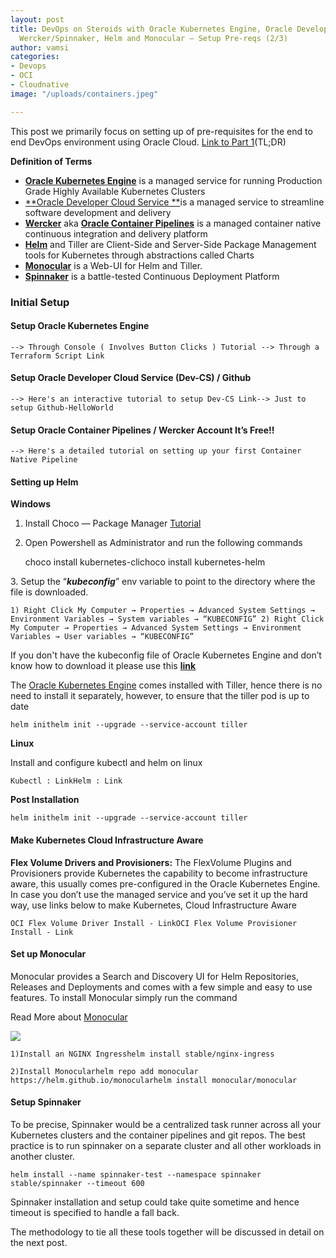 ```yaml
---
layout: post
title: DevOps on Steroids with Oracle Kubernetes Engine, Oracle Developer Cloud Service,
  Wercker/Spinnaker, Helm and Monocular — Setup Pre-reqs (2/3)
author: vamsi
categories:
- Devops
- OCI
- Cloudnative
image: "/uploads/containers.jpeg"

---
```

This post we primarily focus on setting up of pre-requisites for the end to end DevOps environment using Oracle Cloud. [Link to Part 1](https://medium.com/jsonlovesyaml/devops-on-steroids-with-oracle-kubernetes-engine-oke-oracle-developer-cloud-service-wercker-4eb7d45be6be)(TL;DR)

**Definition of Terms**

* [**Oracle Kubernetes Engine**](https://cloud.oracle.com/containers/kubernetes-engine) is a managed service for running Production Grade Highly Available Kubernetes Clusters
* [**Oracle Developer Cloud Service **](https://cloud.oracle.com/en_US/developer-service)is a managed service to streamline software development and delivery
* [**Wercker**](http://www.wercker.com/) aka [**Oracle Container Pipelines**](https://cloud.oracle.com/en_US/containers/pipelines) is a managed container native continuous integration and delivery platform
* [**Helm**](https://helm.sh/) and Tiller are Client-Side and Server-Side Package Management tools for Kubernetes through abstractions called Charts
* [**Monocular**](https://github.com/helm/monocular) is a Web-UI for Helm and Tiller.
* [**Spinnaker**](https://www.spinnaker.io/) is a battle-tested Continuous Deployment Platform

### Initial Setup

#### Setup Oracle Kubernetes Engine

    --> Through Console ( Involves Button Clicks ) Tutorial --> Through a Terraform Script Link

#### Setup Oracle Developer Cloud Service (Dev-CS) / Github

    --> Here's an interactive tutorial to setup Dev-CS Link--> Just to setup Github-HelloWorld

#### Setup Oracle Container Pipelines / Wercker Account It’s Free!!

    --> Here's a detailed tutorial on setting up your first Container Native Pipeline

#### Setting up Helm

**Windows**

1. Install Choco — Package Manager [Tutorial](https://medium.com/@JockDaRock/installing-the-chocolatey-package-manager-for-windows-3b1bdd0dbb49)
2. Open Powershell as Administrator and run the following commands

    choco install kubernetes-clichoco install kubernetes-helm

3\. Setup the “**_kubeconfig_**” env variable to point to the directory where the file is downloaded.

    1) Right Click My Computer → Properties → Advanced System Settings → Environment Variables → System variables → “KUBECONFIG” 2) Right Click My Computer → Properties → Advanced System Settings → Environment Variables → User variables → “KUBECONFIG”

If you don't have the kubeconfig file of Oracle Kubernetes Engine and don’t know how to download it please use this [**link**](https://docs.cloud.oracle.com/iaas/Content/ContEng/Tasks/contengdownloadkubeconfigfile.htm)

The [Oracle Kubernetes Engine](https://cloud.oracle.com/containers/kubernetes-engine) comes installed with Tiller, hence there is no need to install it separately, however, to ensure that the tiller pod is up to date

    helm inithelm init --upgrade --service-account tiller

**Linux**

Install and configure kubectl and helm on linux

    Kubectl : LinkHelm : Link

**Post Installation**

    helm inithelm init --upgrade --service-account tiller

#### Make Kubernetes Cloud Infrastructure Aware

**Flex Volume Drivers and Provisioners:** The FlexVolume Plugins and Provisioners provide Kubernetes the capability to become infrastructure aware, this usually comes pre-configured in the Oracle Kubernetes Engine. In case you don’t use the managed service and you’ve set it up the hard way, use links below to make Kubernetes, Cloud Infrastructure Aware

    OCI Flex Volume Driver Install - LinkOCI Flex Volume Provisioner Install - Link

#### Set up Monocular

Monocular provides a Search and Discovery UI for Helm Repositories, Releases and Deployments and comes with a few simple and easy to use features. To install Monocular simply run the command

Read More about [Monocular](https://github.com/helm/monocular)

![](https://cdn-images-1.medium.com/max/750/0*yujOOiV6Cu_Oe_1k.gif)

    1)Install an NGINX Ingresshelm install stable/nginx-ingress

    2)Install Monocularhelm repo add monocular https://helm.github.io/monocularhelm install monocular/monocular

#### Setup Spinnaker

To be precise, Spinnaker would be a centralized task runner across all your Kubernetes clusters and the container pipelines and git repos. The best practice is to run spinnaker on a separate cluster and all other workloads in another cluster.

    helm install --name spinnaker-test --namespace spinnaker stable/spinnaker --timeout 600

Spinnaker installation and setup could take quite sometime and hence timeout is specified to handle a fall back.

The methodology to tie all these tools together will be discussed in detail on the next post.